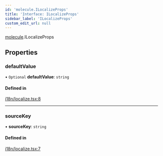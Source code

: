 ```yaml
---
id: 'molecule.ILocalizeProps'
title: 'Interface: ILocalizeProps'
sidebar_label: 'ILocalizeProps'
custom_edit_url: null
---
```


[molecule](../namespaces/molecule).ILocalizeProps

## Properties

### defaultValue

• `Optional` **defaultValue**: `string`

#### Defined in

[i18n/localize.tsx:8](https://github.com/DTStack/molecule/blob/3e6bc450/src/i18n/localize.tsx#L8)

---

### sourceKey

• **sourceKey**: `string`

#### Defined in

[i18n/localize.tsx:7](https://github.com/DTStack/molecule/blob/3e6bc450/src/i18n/localize.tsx#L7)
